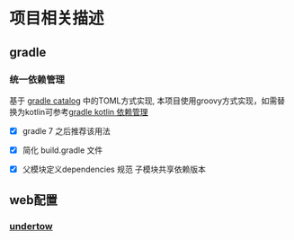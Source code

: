 # 项目相关描述

## gradle

### 统一依赖管理
基于 [gradle catalog](https://docs.gradle.org/current/userguide/platforms.html) 中的TOML方式实现,
本项目使用groovy方式实现，如需替换为kotlin可参考[gradle kotlin 依赖管理](https://blog.csdn.net/qq_36279799/article/details/131983818)
- [x] gradle 7 之后推荐该用法
- [x] 简化 build.gradle 文件
- [x] 父模块定义dependencies 规范 子模块共享依赖版本


## web配置

### [undertow](./commons/commons-web/src/main/java/com/example/commons/web/undertow/UndertowServerFactoryCustomizer.java)
